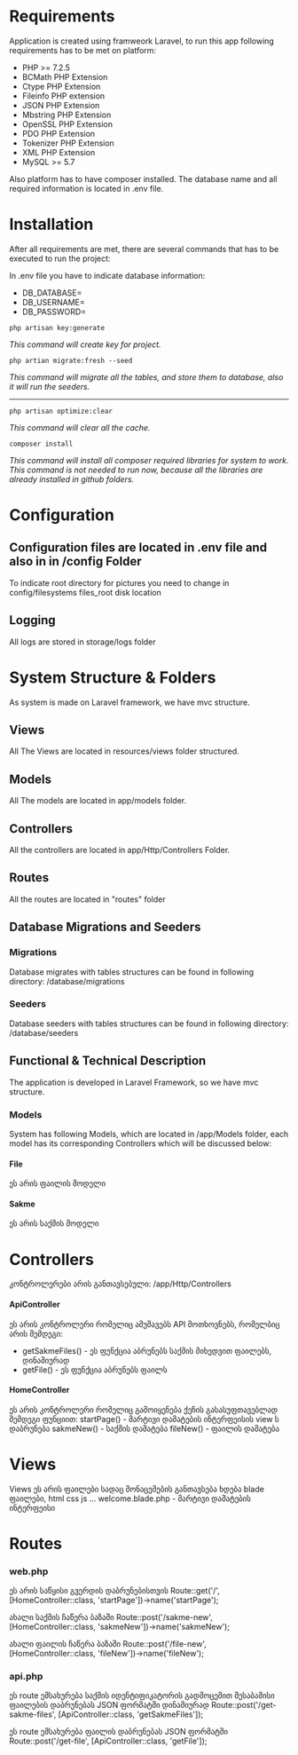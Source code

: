 # Requirements

Application is created using framweork Laravel, to run this app following requirements has to be met on platform:

-   PHP >= 7.2.5
-   BCMath PHP Extension
-   Ctype PHP Extension
-   Fileinfo PHP extension
-   JSON PHP Extension
-   Mbstring PHP Extension
-   OpenSSL PHP Extension
-   PDO PHP Extension
-   Tokenizer PHP Extension
-   XML PHP Extension
-   MySQL >= 5.7

Also platform has to have composer installed. The database name and all required information is located in .env file.

# Installation

After all requirements are met, there are several commands that has to be executed to run the project:

In .env file you have to indicate database information:

-   DB_DATABASE=
-   DB_USERNAME=
-   DB_PASSWORD=

`php artisan key:generate`

_This command will create key for project._

`php artian migrate:fresh --seed`

_This command will migrate all the tables, and store them to database, also it will run the seeders._

---

`php artisan optimize:clear`

_This command will clear all the cache._

`composer install`

_This command will install all composer required libraries for system to work. This command is not needed to run now, because all the libraries are already installed in github folders._

# Configuration

## Configuration files are located in .env file and also in in /config Folder

To indicate root directory for pictures you need to change in config/filesystems files_root disk location

## Logging

All logs are stored in storage/logs folder

# System Structure & Folders

As system is made on Laravel framework, we have mvc structure.

## Views

All The Views are located in resources/views folder structured.

## Models

All The models are located in app/models folder.

## Controllers

All the controllers are located in app/Http/Controllers Folder.

## Routes

All the routes are located in "routes" folder

## Database Migrations and Seeders

### Migrations

Database migrates with tables structures can be found in following directory: /database/migrations

### Seeders

Database seeders with tables structures can be found in following directory: /database/seeders

## Functional & Technical Description

The application is developed in Laravel Framework, so we have mvc structure.

### Models

System has following Models, which are located in /app/Models folder, each model has its corresponding Controllers which will be discussed below:

#### File

ეს არის ფაილის მოდელი

#### Sakme

ეს არის საქმის მოდელი

# Controllers

კონტროლერები არის განთავსებული: /app/Http/Controllers

#### ApiController

ეს არის კონტროლერი რომელიც ამუშავებს API მოთხოვნებს, რომელბიც არის შემდეგი:

-   getSakmeFiles() - ეს ფუნქცია აბრუნებს საქმის მიხედვით ფაილებს, დინამიურად
-   getFile() - ეს ფუნქცია აბრუნებს ფაილს

#### HomeController

ეს არის კონტროლერი რომელიც გამოიყენება ქეჩის გასასუფთავებლად შემდეგი ფუნციით:
startPage() - მარტივი დამატების ინტერფეისის view ს დაბრუნება
sakmeNew() - საქმის დამატება
fileNew() - ფაილის დამატება

# Views

Views ეს არის ფაილები სადაც მონაცემების განთავსება ხდება blade ფაილები, html css js ...
welcome.blade.php - მარტივი დამატების ინტერფეისი

# Routes

### web.php

ეს არის საწყისი გვერდის დაბრუნებისთვის
Route::get('/', [HomeController::class, 'startPage'])->name('startPage');

ახალი საქმის ჩაწერა ბაზაში
Route::post('/sakme-new', [HomeController::class, 'sakmeNew'])->name('sakmeNew');

ახალი ფაილის ჩაწერა ბაზაში
Route::post('/file-new', [HomeController::class, 'fileNew'])->name('fileNew');

### api.php

ეს route ემსახურება საქმის იდენტიფიკატორის გადმოცემით შესაბამისი ფაილების დაბრუნებას JSON ფორმატში დინამიურად
Route::post('/get-sakme-files', [ApiController::class, 'getSakmeFiles']);

ეს route ემსახურება ფაილის დაბრუნებას JSON ფორმატში
Route::post('/get-file', [ApiController::class, 'getFile']);
